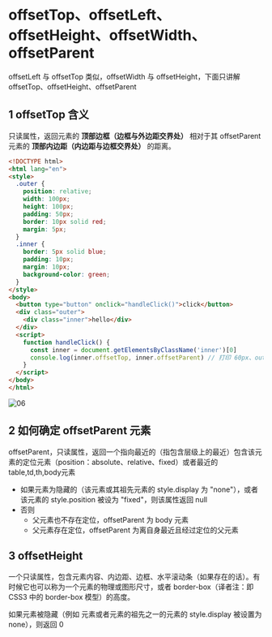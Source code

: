 # offsetTop、offsetLeft、offsetHeight、offsetWidth、offsetParent

offsetLeft 与 offsetTop 类似，offsetWidth 与 offsetHeight，下面只讲解 offsetTop、offsetHeight、offsetParent

## 1 offsetTop 含义

只读属性，返回元素的 **顶部边框（边框与外边距交界处）** 相对于其 offsetParent 元素的 **顶部内边距（内边距与边框交界处）** 的距离。

```html
<!DOCTYPE html>
<html lang="en">
<style>
  .outer {
    position: relative;
    width: 100px;
    height: 100px;
    padding: 50px;
    border: 10px solid red;
    margin: 5px;
  }
  .inner {
    border: 5px solid blue;
    padding: 10px;
    margin: 10px;
    background-color: green;
  }
</style>
<body>
  <button type="button" onclick="handleClick()">click</button>
  <div class="outer">
    <div class="inner">hello</div>
  </div>
  <script>
    function handleClick() {
      const inner = document.getElementsByClassName('inner')[0]
      console.log(inner.offsetTop, inner.offsetParent) // 打印 60px、outer 元素
    }
  </script>
</body>
</html>
```
![06](https://image.newarea.site/20230731/06.png)

## 2 如何确定 offsetParent 元素

offsetParent，只读属性，返回一个指向最近的（指包含层级上的最近）包含该元素的定位元素（position：absolute、relative、fixed）或者最近的 table,td,th,body元素

- 如果元素为隐藏的（该元素或其祖先元素的 style.display 为 "none"），或者该元素的 style.position 被设为 "fixed"，则该属性返回 null
- 否则
  - 父元素也不存在定位，offsetParent 为 body 元素
  - 父元素存在定位，offsetParent 为离自身最近且经过定位的父元素

## 3 offsetHeight

一个只读属性，包含元素内容、内边距、边框、水平滚动条（如果存在的话）。有时候它也可以称为一个元素的物理或图形尺寸，或者 border-box（译者注：即 CSS3 中的 border-box 模型）的高度。

如果元素被隐藏（例如 元素或者元素的祖先之一的元素的 style.display 被设置为 none），则返回 0
